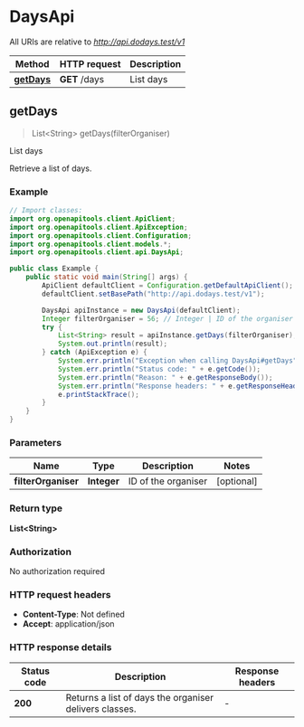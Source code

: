 # DaysApi

All URIs are relative to *http://api.dodays.test/v1*

| Method | HTTP request | Description |
|------------- | ------------- | -------------|
| [**getDays**](DaysApi.md#getDays) | **GET** /days | List days |



## getDays

> List&lt;String&gt; getDays(filterOrganiser)

List days

Retrieve a list of days.

### Example

```java
// Import classes:
import org.openapitools.client.ApiClient;
import org.openapitools.client.ApiException;
import org.openapitools.client.Configuration;
import org.openapitools.client.models.*;
import org.openapitools.client.api.DaysApi;

public class Example {
    public static void main(String[] args) {
        ApiClient defaultClient = Configuration.getDefaultApiClient();
        defaultClient.setBasePath("http://api.dodays.test/v1");

        DaysApi apiInstance = new DaysApi(defaultClient);
        Integer filterOrganiser = 56; // Integer | ID of the organiser
        try {
            List<String> result = apiInstance.getDays(filterOrganiser);
            System.out.println(result);
        } catch (ApiException e) {
            System.err.println("Exception when calling DaysApi#getDays");
            System.err.println("Status code: " + e.getCode());
            System.err.println("Reason: " + e.getResponseBody());
            System.err.println("Response headers: " + e.getResponseHeaders());
            e.printStackTrace();
        }
    }
}
```

### Parameters


| Name | Type | Description  | Notes |
|------------- | ------------- | ------------- | -------------|
| **filterOrganiser** | **Integer**| ID of the organiser | [optional] |

### Return type

**List&lt;String&gt;**

### Authorization

No authorization required

### HTTP request headers

- **Content-Type**: Not defined
- **Accept**: application/json


### HTTP response details
| Status code | Description | Response headers |
|-------------|-------------|------------------|
| **200** | Returns a list of days the organiser delivers classes. |  -  |

